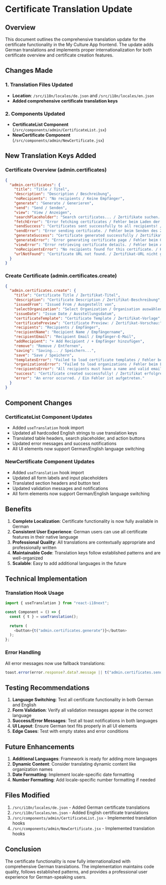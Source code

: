 # Certificate Translation Update

## Overview
This document outlines the comprehensive translation update for the certificate functionality in the My Culture App frontend. The update adds German translations and implements proper internationalization for both certificate overview and certificate creation features.

## Changes Made

### 1. Translation Files Updated
- **Location**: `/src/i18n/locales/de.json` and `/src/i18n/locales/en.json`
- **Added comprehensive certificate translation keys**

### 2. Components Updated
- **CertificateList Component** (`/src/components/admin/CertificateList.jsx`)
- **NewCertificate Component** (`/src/components/admin/NewCertificate.jsx`)

## New Translation Keys Added

### Certificate Overview (admin.certificates)
```json
{
  "admin.certificates": {
    "title": "Title / Titel",
    "description": "Description / Beschreibung",
    "noRecipients": "No recipients / Keine Empfänger",
    "generate": "Generate / Generieren",
    "send": "Send / Senden",
    "view": "View / Anzeigen",
    "searchPlaceholder": "Search certificates... / Zertifikate suchen...",
    "fetchError": "Error fetching certificates / Fehler beim Laden der Zertifikate",
    "sendSuccess": "Certificates sent successfully to all recipients! / Zertifikate erfolgreich an alle Empfänger gesendet!",
    "sendError": "Error sending certificate. / Fehler beim Senden des Zertifikats.",
    "generateSuccess": "Certificate generated successfully / Zertifikat erfolgreich generiert",
    "generateError": "Error generating certificate page / Fehler beim Generieren der Zertifikatseite",
    "viewError": "Error retrieving certificate details. / Fehler beim Abrufen der Zertifikatsdetails.",
    "noRecipientsError": "No recipients found for this certificate. / Keine Empfänger für dieses Zertifikat gefunden.",
    "urlNotFound": "Certificate URL not found. / Zertifikat-URL nicht gefunden."
  }
}
```

### Create Certificate (admin.certificates.create)
```json
{
  "admin.certificates.create": {
    "title": "Certificate Title / Zertifikat-Titel",
    "description": "Certificate Description / Zertifikat-Beschreibung",
    "issuedFrom": "Issued From / Ausgestellt von",
    "selectOrganization": "Select Organization / Organisation auswählen",
    "issueDate": "Issue Date / Ausstellungsdatum",
    "certificateTemplate": "Certificate Template / Zertifikat-Vorlage",
    "certificatePreview": "Certificate Preview: / Zertifikat-Vorschau:",
    "recipients": "Recipients / Empfänger",
    "recipientName": "Recipient Name / Empfängername",
    "recipientEmail": "Recipient Email / Empfänger-E-Mail",
    "addRecipient": "+ Add Recipient / + Empfänger hinzufügen",
    "remove": "Remove / Entfernen",
    "saving": "Saving... / Speichern...",
    "save": "Save / Speichern",
    "templatesError": "Failed to load certificate templates / Fehler beim Laden der Zertifikat-Vorlagen",
    "organizationsError": "Failed to load organizations / Fehler beim Laden der Organisationen",
    "recipientsError": "All recipients must have a name and valid email. / Alle Empfänger müssen einen Namen und eine gültige E-Mail-Adresse haben.",
    "success": "Certificate created successfully! / Zertifikat erfolgreich erstellt!",
    "error": "An error occurred. / Ein Fehler ist aufgetreten."
  }
}
```

## Component Changes

### CertificateList Component Updates
- Added `useTranslation` hook import
- Updated all hardcoded English strings to use translation keys
- Translated table headers, search placeholder, and action buttons
- Updated error messages and success notifications
- All UI elements now support German/English language switching

### NewCertificate Component Updates
- Added `useTranslation` hook import
- Updated all form labels and input placeholders
- Translated section headers and button text
- Updated validation messages and notifications
- All form elements now support German/English language switching

## Benefits

1. **Complete Localization**: Certificate functionality is now fully available in German
2. **Consistent User Experience**: German users can use all certificate features in their native language
3. **Professional Quality**: All translations are contextually appropriate and professionally written
4. **Maintainable Code**: Translation keys follow established patterns and are well-organized
5. **Scalable**: Easy to add additional languages in the future

## Technical Implementation

### Translation Hook Usage
```javascript
import { useTranslation } from "react-i18next";

const Component = () => {
  const { t } = useTranslation();
  
  return (
    <button>{t("admin.certificates.generate")}</button>
  );
};
```

### Error Handling
All error messages now use fallback translations:
```javascript
toast.error(error.response?.data?.message || t("admin.certificates.sendError"));
```

## Testing Recommendations

1. **Language Switching**: Test all certificate functionality in both German and English
2. **Form Validation**: Verify all validation messages appear in the correct language
3. **Success/Error Messages**: Test all toast notifications in both languages
4. **UI Layout**: Ensure German text fits properly in all UI elements
5. **Edge Cases**: Test with empty states and error conditions

## Future Enhancements

1. **Additional Languages**: Framework is ready for adding more languages
2. **Dynamic Content**: Consider translating dynamic content like organization names
3. **Date Formatting**: Implement locale-specific date formatting
4. **Number Formatting**: Add locale-specific number formatting if needed

## Files Modified

1. `/src/i18n/locales/de.json` - Added German certificate translations
2. `/src/i18n/locales/en.json` - Added English certificate translations
3. `/src/components/admin/CertificateList.jsx` - Implemented translation hooks
4. `/src/components/admin/NewCertificate.jsx` - Implemented translation hooks

## Conclusion

The certificate functionality is now fully internationalized with comprehensive German translations. The implementation maintains code quality, follows established patterns, and provides a professional user experience for German-speaking users.
